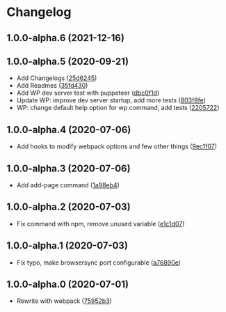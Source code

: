 # Changelog

<!-- INSERT-NEW-ENTRIES-HERE -->

## 1.0.0-alpha.6 (2021-12-16)

## 1.0.0-alpha.5 (2020-09-21)

- Add Changelogs ([25d6245](https://github.com/xfiveco/generator-chisel/commit/25d6245))
- Add Readmes ([35fd430](https://github.com/xfiveco/generator-chisel/commit/35fd430))
- Add WP dev server test with puppeteer ([dbc0f1d](https://github.com/xfiveco/generator-chisel/commit/dbc0f1d))
- Update WP: improve dev server startup, add more tests ([803f8fe](https://github.com/xfiveco/generator-chisel/commit/803f8fe))
- WP: change default help option for wp command, add tests ([2205722](https://github.com/xfiveco/generator-chisel/commit/2205722))

## 1.0.0-alpha.4 (2020-07-06)

- Add hooks to modify webpack options and few other things ([9ec1f07](https://github.com/xfiveco/generator-chisel/commit/9ec1f07))

## 1.0.0-alpha.3 (2020-07-06)

- Add add-page command ([1a98eb4](https://github.com/xfiveco/generator-chisel/commit/1a98eb4))

## 1.0.0-alpha.2 (2020-07-03)

- Fix command with npm, remove unused variable ([e1c1d07](https://github.com/xfiveco/generator-chisel/commit/e1c1d07))

## 1.0.0-alpha.1 (2020-07-03)

- Fix typo, make browsersync port configurable ([a76890e](https://github.com/xfiveco/generator-chisel/commit/a76890e))

## 1.0.0-alpha.0 (2020-07-01)

- Rewrite with webpack ([75952b3](https://github.com/xfiveco/generator-chisel/commit/75952b3))
